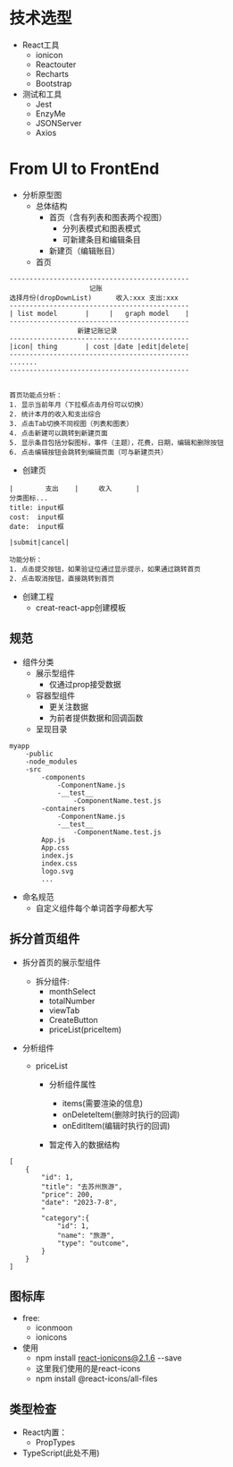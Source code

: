 # 技术选型

* React工具
    * ionicon
    * Reactouter
    * Recharts
    * Bootstrap
* 测试和工具
    * Jest
    * EnzyMe
    * JSONServer
    * Axios

# From UI to FrontEnd

* 分析原型图
    * 总体结构
        * 首页（含有列表和图表两个视图）
            * 分列表模式和图表模式
            * 可新建条目和编辑条目
        * 新建页（编辑账目）
    * 首页

```
---------------------------------------------
                    记账
选择月份(dropDownList)      收入:xxx 支出:xxx
---------------------------------------------
| list model       |     |   graph model    |
---------------------------------------------
                 新建记账记录
---------------------------------------------
|icon| thing       | cost |date |edit|delete|
---------------------------------------------
.......
---------------------------------------------


首页功能点分析：
1. 显示当前年月（下拉框点击月份可以切换）
2. 统计本月的收入和支出综合
3. 点击Tab切换不同视图（列表和图表）
4. 点击新建可以跳转到新建页面
5. 显示条目包括分裂图标，事件（主题），花费，日期，编辑和删除按钮
6. 点击编辑按钮会跳转到编辑页面（可与新建页共）
```  


   * 创建页
```
|        支出    |     收入      |
分类图标...
title: input框
cost:  input框
date:  input框

|submit|cancel|

功能分析：
1. 点击提交按钮，如果验证位通过显示提示，如果通过跳转首页
2. 点击取消按钮，直接跳转到首页
```

* 创建工程
    * creat-react-app创建模板
    
## 规范
* 组件分类
    * 展示型组件
        * 仅通过prop接受数据
    * 容器型组件
        * 更关注数据
        * 为前者提供数据和回调函数
    * 呈现目录
```
myapp
    -public
    -node_modules
    -src
        -components
            -ComponentName.js
            -__test__
                -ComponentName.test.js
        -containers
            -ComponentName.js
            -__test__
                -ComponentName.test.js
        App.js
        App.css
        index.js
        index.css
        logo.svg
        ...    
```        
* 命名规范
    * 自定义组件每个单词首字母都大写

## 拆分首页组件
* 拆分首页的展示型组件
    * 拆分组件:
        * monthSelect
        * totalNumber
        * viewTab
        * CreateButton
        * priceList(priceItem)
    
* 分析组件
    * priceList
        * 分析组件属性
            * items(需要渲染的信息)
            * onDeleteItem(删除时执行的回调)
            * onEditItem(编辑时执行的回调)

        * 暂定传入的数据结构
```
[
    {
        "id": 1,
        "title": "去苏州旅游",
        "price": 200,
        "date": "2023-7-8",
        "
        "category":{
            "id": 1,
            "name": "旅游",
            "type": "outcome",
        }
    }
]
```

## 图标库
* free:
    * iconmoon
    * ionicons
* 使用
    * npm install react-ionicons@2.1.6 --save
    * 这里我们使用的是react-icons
    * npm install @react-icons/all-files
## 类型检查
* React内置：
    * PropTypes
* TypeScript(此处不用)
